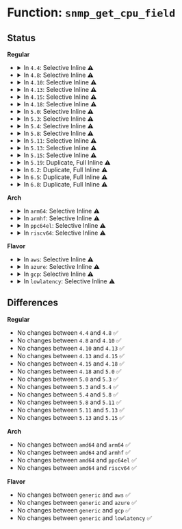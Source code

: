 # Function: <code>snmp_get_cpu_field</code>

## Status
<b>Regular</b>
<ul>
<li>
<details>
<summary>In <code>4.4</code>: Selective Inline ⚠️</summary>

```c
u64 snmp_get_cpu_field(void *mib, int cpu, int offt);
```

**Collision:** Unique Global

**Inline:** Selective

**Transformation:** False

**Instances:**

```
In net/ipv4/af_inet.c (ffffffff81792e70)
Location: net/ipv4/af_inet.c:1448
Inline: True
Inline callers:
  - net/ipv4/af_inet.c:snmp_fold_field
```
**Symbols:**

```
ffffffff81792e70-ffffffff81792e90: snmp_get_cpu_field (STB_GLOBAL)
```
</details>
</li>
<li>
<details>
<summary>In <code>4.8</code>: Selective Inline ⚠️</summary>

```c
u64 snmp_get_cpu_field(void *mib, int cpu, int offt);
```

**Collision:** Unique Global

**Inline:** Selective

**Transformation:** False

**Instances:**

```
In net/ipv4/af_inet.c (ffffffff818016a6)
Location: net/ipv4/af_inet.c:1512
Inline: True
Inline callers:
  - net/ipv4/af_inet.c:snmp_fold_field
```
**Symbols:**

```
ffffffff81800630-ffffffff81800650: snmp_get_cpu_field (STB_GLOBAL)
```
</details>
</li>
<li>
<details>
<summary>In <code>4.10</code>: Selective Inline ⚠️</summary>

```c
u64 snmp_get_cpu_field(void *mib, int cpu, int offt);
```

**Collision:** Unique Global

**Inline:** Selective

**Transformation:** False

**Instances:**

```
In net/ipv4/af_inet.c (ffffffff818324b6)
Location: net/ipv4/af_inet.c:1526
Inline: True
Inline callers:
  - net/ipv4/af_inet.c:snmp_fold_field
Direct callers:
  - net/ipv4/proc.c:snmp_seq_show
  - net/ipv4/proc.c:snmp_seq_show
  - net/ipv4/proc.c:snmp_seq_show
  - net/xfrm/xfrm_proc.c:xfrm_statistics_seq_show
  - net/ipv6/proc.c:snmp6_seq_show_item
```
**Symbols:**

```
ffffffff81831580-ffffffff818315a0: snmp_get_cpu_field (STB_GLOBAL)
```
</details>
</li>
<li>
<details>
<summary>In <code>4.13</code>: Selective Inline ⚠️</summary>

```c
u64 snmp_get_cpu_field(void *mib, int cpu, int offt);
```

**Collision:** Unique Global

**Inline:** Selective

**Transformation:** False

**Instances:**

```
In net/ipv4/af_inet.c (ffffffff818537c0)
Location: net/ipv4/af_inet.c:1547
Inline: True
Inline callers:
  - net/ipv4/af_inet.c:snmp_fold_field
Direct callers:
  - net/ipv4/proc.c:snmp_seq_show
  - net/ipv4/proc.c:snmp_seq_show
  - net/ipv4/proc.c:snmp_seq_show
  - net/xfrm/xfrm_proc.c:xfrm_statistics_seq_show
  - net/ipv6/proc.c:snmp6_seq_show_item
```
**Symbols:**

```
ffffffff81852b30-ffffffff81852b50: snmp_get_cpu_field (STB_GLOBAL)
```
</details>
</li>
<li>
<details>
<summary>In <code>4.15</code>: Selective Inline ⚠️</summary>

```c
u64 snmp_get_cpu_field(void *mib, int cpu, int offt);
```

**Collision:** Unique Global

**Inline:** Selective

**Transformation:** False

**Instances:**

```
In net/ipv4/af_inet.c (ffffffff818d3644)
Location: net/ipv4/af_inet.c:1551
Inline: True
Inline callers:
  - net/ipv4/af_inet.c:snmp_fold_field
Direct callers:
  - net/ipv4/proc.c:snmp_seq_show
  - net/ipv4/proc.c:snmp_seq_show
  - net/ipv4/proc.c:snmp_seq_show
  - net/xfrm/xfrm_proc.c:xfrm_statistics_seq_show
  - net/ipv6/proc.c:snmp6_seq_show_item
```
**Symbols:**

```
ffffffff818d2940-ffffffff818d2960: snmp_get_cpu_field (STB_GLOBAL)
```
</details>
</li>
<li>
<details>
<summary>In <code>4.18</code>: Selective Inline ⚠️</summary>

```c
u64 snmp_get_cpu_field(void *mib, int cpu, int offt);
```

**Collision:** Unique Global

**Inline:** Selective

**Transformation:** False

**Instances:**

```
In net/ipv4/af_inet.c (ffffffff81929b2a)
Location: net/ipv4/af_inet.c:1620
Inline: True
Inline callers:
  - net/ipv4/af_inet.c:snmp_fold_field
Direct callers:
  - net/xfrm/xfrm_proc.c:xfrm_statistics_seq_show
```
**Symbols:**

```
ffffffff81928f00-ffffffff81928f20: snmp_get_cpu_field (STB_GLOBAL)
```
</details>
</li>
<li>
<details>
<summary>In <code>5.0</code>: Selective Inline ⚠️</summary>

```c
u64 snmp_get_cpu_field(void *mib, int cpu, int offt);
```

**Collision:** Unique Global

**Inline:** Selective

**Transformation:** False

**Instances:**

```
In net/ipv4/af_inet.c (ffffffff8195911a)
Location: net/ipv4/af_inet.c:1629
Inline: True
Inline callers:
  - net/ipv4/af_inet.c:snmp_fold_field
Direct callers:
  - net/xfrm/xfrm_proc.c:xfrm_statistics_seq_show
```
**Symbols:**

```
ffffffff819581f0-ffffffff81958210: snmp_get_cpu_field (STB_GLOBAL)
```
</details>
</li>
<li>
<details>
<summary>In <code>5.3</code>: Selective Inline ⚠️</summary>

```c
u64 snmp_get_cpu_field(void *mib, int cpu, int offt);
```

**Collision:** Unique Global

**Inline:** Selective

**Transformation:** False

**Instances:**

```
In net/ipv4/af_inet.c (ffffffff819bdbe5)
Location: net/ipv4/af_inet.c:1644
Inline: True
Inline callers:
  - net/ipv4/af_inet.c:snmp_fold_field
Direct callers:
  - net/xfrm/xfrm_proc.c:xfrm_statistics_seq_show
```
**Symbols:**

```
ffffffff819bcd10-ffffffff819bcd30: snmp_get_cpu_field (STB_GLOBAL)
```
</details>
</li>
<li>
<details>
<summary>In <code>5.4</code>: Selective Inline ⚠️</summary>

```c
u64 snmp_get_cpu_field(void *mib, int cpu, int offt);
```

**Collision:** Unique Global

**Inline:** Selective

**Transformation:** False

**Instances:**

```
In net/ipv4/af_inet.c (ffffffff819f47f5)
Location: net/ipv4/af_inet.c:1644
Inline: True
Inline callers:
  - net/ipv4/af_inet.c:snmp_fold_field
Direct callers:
  - net/xfrm/xfrm_proc.c:xfrm_statistics_seq_show
```
**Symbols:**

```
ffffffff819f3930-ffffffff819f3950: snmp_get_cpu_field (STB_GLOBAL)
```
</details>
</li>
<li>
<details>
<summary>In <code>5.8</code>: Selective Inline ⚠️</summary>

```c
u64 snmp_get_cpu_field(void *mib, int cpu, int offt);
```

**Collision:** Unique Global

**Inline:** Selective

**Transformation:** False

**Instances:**

```
In net/ipv4/af_inet.c (ffffffff81ae2505)
Location: net/ipv4/af_inet.c:1676
Inline: True
Inline callers:
  - net/ipv4/af_inet.c:snmp_fold_field
Direct callers:
  - net/xfrm/xfrm_proc.c:xfrm_statistics_seq_show
```
**Symbols:**

```
ffffffff81ae1bf0-ffffffff81ae1c10: snmp_get_cpu_field (STB_GLOBAL)
```
</details>
</li>
<li>
<details>
<summary>In <code>5.11</code>: Selective Inline ⚠️</summary>

```c
u64 snmp_get_cpu_field(void *mib, int cpu, int offt);
```

**Collision:** Unique Global

**Inline:** Selective

**Transformation:** False

**Instances:**

```
In net/ipv4/af_inet.c (ffffffff81aef3a5)
Location: net/ipv4/af_inet.c:1668
Inline: True
Inline callers:
  - net/ipv4/af_inet.c:snmp_fold_field
Direct callers:
  - net/xfrm/xfrm_proc.c:xfrm_statistics_seq_show
```
**Symbols:**

```
ffffffff81aeea70-ffffffff81aeea90: snmp_get_cpu_field (STB_GLOBAL)
```
</details>
</li>
<li>
<details>
<summary>In <code>5.13</code>: Selective Inline ⚠️</summary>

```c
u64 snmp_get_cpu_field(void *mib, int cpu, int offt);
```

**Collision:** Unique Global

**Inline:** Selective

**Transformation:** False

**Instances:**

```
In net/ipv4/af_inet.c (ffffffff81adaaf8)
Location: net/ipv4/af_inet.c:1669
Inline: True
Inline callers:
  - net/ipv4/af_inet.c:snmp_fold_field
Direct callers:
  - net/ipv4/proc.c:netstat_seq_show
  - net/ipv4/proc.c:netstat_seq_show
  - net/xfrm/xfrm_proc.c:xfrm_statistics_seq_show
```
**Symbols:**

```
ffffffff81ada1a0-ffffffff81ada1c0: snmp_get_cpu_field (STB_GLOBAL)
```
</details>
</li>
<li>
<details>
<summary>In <code>5.15</code>: Selective Inline ⚠️</summary>

```c
u64 snmp_get_cpu_field(void *mib, int cpu, int offt);
```

**Collision:** Unique Global

**Inline:** Selective

**Transformation:** False

**Instances:**

```
In net/ipv4/af_inet.c (ffffffff81b99d44)
Location: net/ipv4/af_inet.c:1674
Inline: True
Inline callers:
  - net/ipv4/af_inet.c:snmp_fold_field
Direct callers:
  - net/ipv4/proc.c:netstat_seq_show
  - net/ipv4/proc.c:netstat_seq_show
  - net/xfrm/xfrm_proc.c:xfrm_statistics_seq_show
```
**Symbols:**

```
ffffffff81b992f0-ffffffff81b99341: snmp_get_cpu_field (STB_GLOBAL)
```
</details>
</li>
<li>
<details>
<summary>In <code>5.19</code>: Duplicate, Full Inline ⚠️</summary>

**Collision:** Static Duplication

**Inline:** Full

**Transformation:** False

**Instances:**

```
In net/ipv4/af_inet.c (ffffffff81d2bd20)
Location: include/net/ip.h:296
Inline: True
Inline callers:
  - net/ipv4/af_inet.c:snmp_fold_field
```
```
In net/ipv4/proc.c (ffffffff81d4f93f)
Location: include/net/ip.h:296
Inline: True
Inline callers:
  - net/ipv4/proc.c:netstat_seq_show
  - net/ipv4/proc.c:netstat_seq_show
```
```
In net/xfrm/xfrm_proc.c (ffffffff81d7a76e)
Location: include/net/ip.h:296
Inline: True
Inline callers:
  - net/xfrm/xfrm_proc.c:xfrm_statistics_seq_show
```
```
In net/ipv6/addrconf.c (ffffffff81d8e97d)
Location: include/net/ip.h:296
Inline: True
```
```
In net/ipv6/proc.c (ffffffff81de2721)
Location: include/net/ip.h:296
Inline: True
Inline callers:
  - net/ipv6/proc.c:snmp6_seq_show_item
```
```
In net/mptcp/mib.c (ffffffff81e2dd6f)
Location: include/net/ip.h:296
Inline: True
Inline callers:
  - net/mptcp/mib.c:mptcp_seq_show
```
</details>
</li>
<li>
<details>
<summary>In <code>6.2</code>: Duplicate, Full Inline ⚠️</summary>

**Collision:** Static Duplication

**Inline:** Full

**Transformation:** False

**Instances:**

```
In net/ipv4/af_inet.c (ffffffff81ef4cdd)
Location: include/net/ip.h:296
Inline: True
Inline callers:
  - net/ipv4/af_inet.c:snmp_fold_field
```
```
In net/ipv4/proc.c (ffffffff81f19b50)
Location: include/net/ip.h:296
Inline: True
Inline callers:
  - net/ipv4/proc.c:netstat_seq_show
  - net/ipv4/proc.c:netstat_seq_show
```
```
In net/xfrm/xfrm_proc.c (ffffffff81f47696)
Location: include/net/ip.h:296
Inline: True
Inline callers:
  - net/xfrm/xfrm_proc.c:xfrm_statistics_seq_show
```
```
In net/ipv6/addrconf.c (ffffffff81f5d402)
Location: include/net/ip.h:296
Inline: True
```
```
In net/ipv6/proc.c (ffffffff81fb4fec)
Location: include/net/ip.h:296
Inline: True
Inline callers:
  - net/ipv6/proc.c:snmp6_seq_show_item
```
```
In net/mptcp/mib.c (ffffffff82006334)
Location: include/net/ip.h:296
Inline: True
Inline callers:
  - net/mptcp/mib.c:mptcp_seq_show
```
</details>
</li>
<li>
<details>
<summary>In <code>6.5</code>: Duplicate, Full Inline ⚠️</summary>

**Collision:** Static Duplication

**Inline:** Full

**Transformation:** False

**Instances:**

```
In net/ipv4/af_inet.c (ffffffff81f5417d)
Location: include/net/ip.h:304
Inline: True
Inline callers:
  - net/ipv4/af_inet.c:snmp_fold_field
```
```
In net/ipv4/proc.c (ffffffff81f7a230)
Location: include/net/ip.h:304
Inline: True
Inline callers:
  - net/ipv4/proc.c:netstat_seq_show
  - net/ipv4/proc.c:netstat_seq_show
```
```
In net/xfrm/xfrm_proc.c (ffffffff81fa7168)
Location: include/net/ip.h:304
Inline: True
Inline callers:
  - net/xfrm/xfrm_proc.c:xfrm_statistics_seq_show
```
```
In net/ipv6/addrconf.c (ffffffff81fbd123)
Location: include/net/ip.h:304
Inline: True
```
```
In net/ipv6/proc.c (ffffffff8201573d)
Location: include/net/ip.h:304
Inline: True
Inline callers:
  - net/ipv6/proc.c:snmp6_seq_show_item
```
```
In net/mptcp/mib.c (ffffffff820826bf)
Location: include/net/ip.h:304
Inline: True
Inline callers:
  - net/mptcp/mib.c:mptcp_seq_show
```
</details>
</li>
<li>
<details>
<summary>In <code>6.8</code>: Duplicate, Full Inline ⚠️</summary>

**Collision:** Static Duplication

**Inline:** Full

**Transformation:** False

**Instances:**

```
In net/ipv4/af_inet.c (ffffffff8201a3cd)
Location: include/net/ip.h:305
Inline: True
Inline callers:
  - net/ipv4/af_inet.c:snmp_fold_field
```
```
In net/ipv4/proc.c (ffffffff82040928)
Location: include/net/ip.h:305
Inline: True
Inline callers:
  - net/ipv4/proc.c:netstat_seq_show
  - net/ipv4/proc.c:netstat_seq_show
```
```
In net/xfrm/xfrm_proc.c (ffffffff82074418)
Location: include/net/ip.h:305
Inline: True
Inline callers:
  - net/xfrm/xfrm_proc.c:xfrm_statistics_seq_show
```
```
In net/ipv6/addrconf.c (ffffffff8208a553)
Location: include/net/ip.h:305
Inline: True
```
```
In net/ipv6/proc.c (ffffffff820e487d)
Location: include/net/ip.h:305
Inline: True
Inline callers:
  - net/ipv6/proc.c:snmp6_seq_show_item
```
```
In net/mptcp/mib.c (ffffffff82157d2f)
Location: include/net/ip.h:305
Inline: True
Inline callers:
  - net/mptcp/mib.c:mptcp_seq_show
```
</details>
</li>
</ul>
<b>Arch</b>
<ul>
<li>
<details>
<summary>In <code>arm64</code>: Selective Inline ⚠️</summary>

```c
u64 snmp_get_cpu_field(void *mib, int cpu, int offt);
```

**Collision:** Unique Global

**Inline:** Selective

**Transformation:** False

**Instances:**

```
In net/ipv4/af_inet.c (ffff800010caa70c)
Location: net/ipv4/af_inet.c:1644
Inline: True
Inline callers:
  - net/ipv4/af_inet.c:snmp_fold_field
Direct callers:
  - net/xfrm/xfrm_proc.c:xfrm_statistics_seq_show
```
**Symbols:**

```
ffff800010ca9cf8-ffff800010ca9d44: snmp_get_cpu_field (STB_GLOBAL)
```
</details>
</li>
<li>
<details>
<summary>In <code>armhf</code>: Selective Inline ⚠️</summary>

```c
u64 snmp_get_cpu_field(void *mib, int cpu, int offt);
```

**Collision:** Unique Global

**Inline:** Selective

**Transformation:** False

**Instances:**

```
In net/ipv4/af_inet.c (c0db6ddc)
Location: net/ipv4/af_inet.c:1644
Inline: True
Inline callers:
  - net/ipv4/af_inet.c:snmp_fold_field
Direct callers:
  - net/xfrm/xfrm_proc.c:xfrm_statistics_seq_show
```
**Symbols:**

```
c0db6378-c0db63a8: snmp_get_cpu_field (STB_GLOBAL)
```
</details>
</li>
<li>
<details>
<summary>In <code>ppc64el</code>: Selective Inline ⚠️</summary>

```c
u64 snmp_get_cpu_field(void *mib, int cpu, int offt);
```

**Collision:** Unique Global

**Inline:** Selective

**Transformation:** False

**Instances:**

```
In net/ipv4/af_inet.c (c000000000dc0830)
Location: net/ipv4/af_inet.c:1644
Inline: True
Inline callers:
  - net/ipv4/af_inet.c:snmp_fold_field
Direct callers:
  - net/xfrm/xfrm_proc.c:xfrm_statistics_seq_show
```
**Symbols:**

```
c000000000dbf1d0-c000000000dbf200: snmp_get_cpu_field (STB_GLOBAL)
```
</details>
</li>
<li>
<details>
<summary>In <code>riscv64</code>: Selective Inline ⚠️</summary>

```c
u64 snmp_get_cpu_field(void *mib, int cpu, int offt);
```

**Collision:** Unique Global

**Inline:** Selective

**Transformation:** False

**Instances:**

```
In net/ipv4/af_inet.c (ffffffe00080547e)
Location: net/ipv4/af_inet.c:1644
Inline: True
Inline callers:
  - net/ipv4/af_inet.c:snmp_fold_field
Direct callers:
  - net/xfrm/xfrm_proc.c:xfrm_statistics_seq_show
```
**Symbols:**

```
ffffffe0008046d4-ffffffe00080471c: snmp_get_cpu_field (STB_GLOBAL)
```
</details>
</li>
</ul>
<b>Flavor</b>
<ul>
<li>
<details>
<summary>In <code>aws</code>: Selective Inline ⚠️</summary>

```c
u64 snmp_get_cpu_field(void *mib, int cpu, int offt);
```

**Collision:** Unique Global

**Inline:** Selective

**Transformation:** False

**Instances:**

```
In net/ipv4/af_inet.c (ffffffff81994595)
Location: net/ipv4/af_inet.c:1644
Inline: True
Inline callers:
  - net/ipv4/af_inet.c:snmp_fold_field
Direct callers:
  - net/xfrm/xfrm_proc.c:xfrm_statistics_seq_show
```
**Symbols:**

```
ffffffff819936d0-ffffffff819936f0: snmp_get_cpu_field (STB_GLOBAL)
```
</details>
</li>
<li>
<details>
<summary>In <code>azure</code>: Selective Inline ⚠️</summary>

```c
u64 snmp_get_cpu_field(void *mib, int cpu, int offt);
```

**Collision:** Unique Global

**Inline:** Selective

**Transformation:** False

**Instances:**

```
In net/ipv4/af_inet.c (ffffffff8194e055)
Location: net/ipv4/af_inet.c:1644
Inline: True
Inline callers:
  - net/ipv4/af_inet.c:snmp_fold_field
Direct callers:
  - net/xfrm/xfrm_proc.c:xfrm_statistics_seq_show
```
**Symbols:**

```
ffffffff8194d190-ffffffff8194d1b0: snmp_get_cpu_field (STB_GLOBAL)
```
</details>
</li>
<li>
<details>
<summary>In <code>gcp</code>: Selective Inline ⚠️</summary>

```c
u64 snmp_get_cpu_field(void *mib, int cpu, int offt);
```

**Collision:** Unique Global

**Inline:** Selective

**Transformation:** False

**Instances:**

```
In net/ipv4/af_inet.c (ffffffff819fee35)
Location: net/ipv4/af_inet.c:1644
Inline: True
Inline callers:
  - net/ipv4/af_inet.c:snmp_fold_field
Direct callers:
  - net/xfrm/xfrm_proc.c:xfrm_statistics_seq_show
```
**Symbols:**

```
ffffffff819fdf70-ffffffff819fdf90: snmp_get_cpu_field (STB_GLOBAL)
```
</details>
</li>
<li>
<details>
<summary>In <code>lowlatency</code>: Selective Inline ⚠️</summary>

```c
u64 snmp_get_cpu_field(void *mib, int cpu, int offt);
```

**Collision:** Unique Global

**Inline:** Selective

**Transformation:** False

**Instances:**

```
In net/ipv4/af_inet.c (ffffffff81a08f05)
Location: net/ipv4/af_inet.c:1644
Inline: True
Inline callers:
  - net/ipv4/af_inet.c:snmp_fold_field
Direct callers:
  - net/xfrm/xfrm_proc.c:xfrm_statistics_seq_show
```
**Symbols:**

```
ffffffff81a08300-ffffffff81a08320: snmp_get_cpu_field (STB_GLOBAL)
```
</details>
</li>
</ul>

## Differences
<b>Regular</b>
<ul>
<li>
No changes between <code>4.4</code> and <code>4.8</code> ✅
</li>
<li>
No changes between <code>4.8</code> and <code>4.10</code> ✅
</li>
<li>
No changes between <code>4.10</code> and <code>4.13</code> ✅
</li>
<li>
No changes between <code>4.13</code> and <code>4.15</code> ✅
</li>
<li>
No changes between <code>4.15</code> and <code>4.18</code> ✅
</li>
<li>
No changes between <code>4.18</code> and <code>5.0</code> ✅
</li>
<li>
No changes between <code>5.0</code> and <code>5.3</code> ✅
</li>
<li>
No changes between <code>5.3</code> and <code>5.4</code> ✅
</li>
<li>
No changes between <code>5.4</code> and <code>5.8</code> ✅
</li>
<li>
No changes between <code>5.8</code> and <code>5.11</code> ✅
</li>
<li>
No changes between <code>5.11</code> and <code>5.13</code> ✅
</li>
<li>
No changes between <code>5.13</code> and <code>5.15</code> ✅
</li>
</ul>
<b>Arch</b>
<ul>
<li>
No changes between <code>amd64</code> and <code>arm64</code> ✅
</li>
<li>
No changes between <code>amd64</code> and <code>armhf</code> ✅
</li>
<li>
No changes between <code>amd64</code> and <code>ppc64el</code> ✅
</li>
<li>
No changes between <code>amd64</code> and <code>riscv64</code> ✅
</li>
</ul>
<b>Flavor</b>
<ul>
<li>
No changes between <code>generic</code> and <code>aws</code> ✅
</li>
<li>
No changes between <code>generic</code> and <code>azure</code> ✅
</li>
<li>
No changes between <code>generic</code> and <code>gcp</code> ✅
</li>
<li>
No changes between <code>generic</code> and <code>lowlatency</code> ✅
</li>
</ul>
